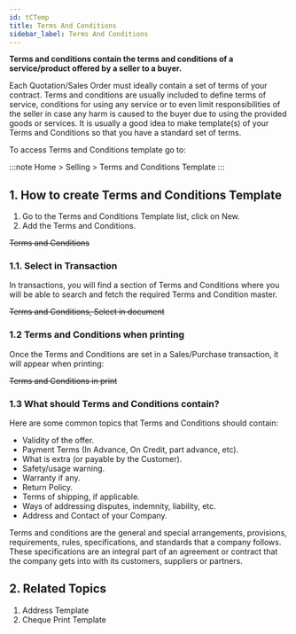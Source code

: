 ```yaml
---
id: tCTemp
title: Terms And Conditions
sidebar_label: Terms And Conditions
---
```


**Terms and conditions contain the terms and conditions of a service/product offered by a seller to a buyer.**

Each Quotation/Sales Order must ideally contain a set of terms of your contract. Terms and conditions are usually included to define terms of service, conditions for using any service or to even limit responsibilities of the seller in case any harm is caused to the buyer due to using the provided goods or services. It is usually a good idea to make template(s) of your Terms and Conditions so that you have a standard set of terms.

To access Terms and Conditions template go to:

:::note
Home > Selling > Terms and Conditions Template
:::

## 1. How to create Terms and Conditions Template

1. Go to the Terms and Conditions Template list, click on New.
1. Add the Terms and Conditions.

~~Terms and Conditions~~

### 1.1. Select in Transaction

In transactions, you will find a section of Terms and Conditions where you will be able to search and fetch the required Terms and Condition master.

~~Terms and Conditions, Select in document~~

### 1.2 Terms and Conditions when printing

Once the Terms and Conditions are set in a Sales/Purchase transaction, it will appear when printing:

~~Terms and Conditions in print~~

### 1.3 What should Terms and Conditions contain?

Here are some common topics that Terms and Conditions should contain:

- Validity of the offer.
- Payment Terms (In Advance, On Credit, part advance, etc).
- What is extra (or payable by the Customer).
- Safety/usage warning.
- Warranty if any.
- Return Policy.
- Terms of shipping, if applicable.
- Ways of addressing disputes, indemnity, liability, etc.
- Address and Contact of your Company.

Terms and conditions are the general and special arrangements, provisions, requirements, rules, specifications, and standards that a company follows. These specifications are an integral part of an agreement or contract that the company gets into with its customers, suppliers or partners.

## 2. Related Topics

1. Address Template
1. Cheque Print Template
